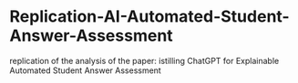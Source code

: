 # Replication-AI-Automated-Student-Answer-Assessment
replication of the analysis of the paper: istilling ChatGPT for Explainable Automated Student Answer Assessment
